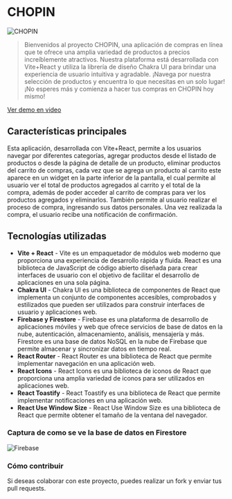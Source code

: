 # CHOPIN

![CHOPIN](https://chopin-git-preentrega3gracis-ggracis.vercel.app/chopin.png)

> Bienvenidos al proyecto CHOPIN, una aplicación de compras en línea que te
> ofrece una amplia variedad de productos a precios increíblemente atractivos.
> Nuestra plataforma está desarrollada con Vite+React y utiliza la librería de
> diseño Chakra UI para brindar una experiencia de usuario intuitiva y
> agradable. ¡Navega por nuestra selección de productos y encuentra lo que
> necesitas en un solo lugar! ¡No esperes más y comienza a hacer tus compras en
> CHOPIN hoy mismo!

[Ver demo en video](https://www.youtube.com/watch?v=yaU5CJW0Bj8)


## Características principales

Esta aplicación, desarrollada con Vite+React, permite a los usuarios navegar por
diferentes categorías, agregar productos desde el listado de productos o desde
la página de detalle de un producto, eliminar productos del carrito de compras,
cada vez que se agrega un producto al carrito este aparece en un widget en la
parte inferior de la pantalla, el cual permite al usuario ver el total de
productos agregados al carrito y el total de la compra, además de poder acceder
al carrito de compras para ver los productos agregados y eliminarlos. También
permite al usuario realizar el proceso de compra, ingresando sus datos
personales. Una vez realizada la compra, el usuario recibe una notificación de
confirmación.

## Tecnologías utilizadas

- **Vite + React** - Vite es un empaquetador de módulos web moderno que
  proporciona una experiencia de desarrollo rápida y fluida. React es una
  biblioteca de JavaScript de código abierto diseñada para crear interfaces de
  usuario con el objetivo de facilitar el desarrollo de aplicaciones en una sola
  página.
- **Chakra UI** - Chakra UI es una biblioteca de componentes de React que
  implementa un conjunto de componentes accesibles, comprobados y estilizados
  que pueden ser utilizados para construir interfaces de usuario y aplicaciones
  web.
- **Firebase y Firestore** - Firebase es una plataforma de desarrollo de
  aplicaciones móviles y web que ofrece servicios de base de datos en la nube,
  autenticación, almacenamiento, análisis, mensajería y más. Firestore es una
  base de datos NoSQL en la nube de Firebase que permite almacenar y sincronizar
  datos en tiempo real.
- **React Router** - React Router es una biblioteca de React que permite
  implementar navegación en una aplicación web.
- **React Icons** - React Icons es una biblioteca de iconos de React que
  proporciona una amplia variedad de iconos para ser utilizados en aplicaciones
  web.
- **React Toastify** - React Toastify es una biblioteca de React que permite
  implementar notificaciones en una aplicación web.
- **React Use Window Size** - React Use Window Size es una biblioteca de React
  que permite obtener el tamaño de la ventana del navegador.

### Captura de como se ve la base de datos en Firestore

![Firebase](https://chopin-git-preentrega3gracis-ggracis.vercel.app/FirebaseFirestore.jpg)

### Cómo contribuir

Si deseas colaborar con este proyecto, puedes realizar un fork y enviar tus pull
requests.
